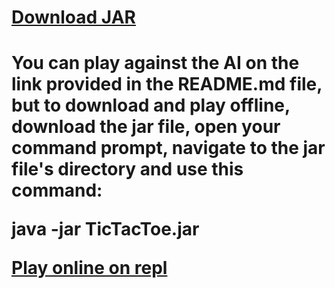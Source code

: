 <h1><a href="https://github.com/jroo3121/java-tic-tac-toe/blob/main/Tik%20Tak%20Toe/archives/TicTacToe.jar?raw=true">Download JAR</a><h1>

You can play against the AI on the link provided in the README.md file, but to download and play offline,
download the jar file, open your command prompt, navigate to the jar file's directory and use this command: 

java -jar TicTacToe.jar

<a href="https://repl.it/talk/share/Tic-Tac-Toe/82499">Play online on repl</a>

